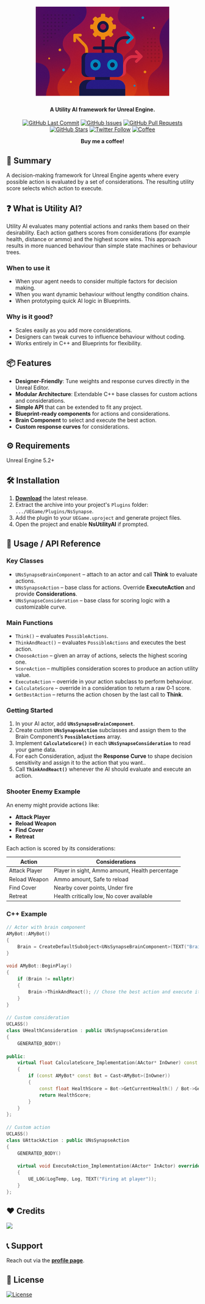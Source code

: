 <h1 align="center">
  <br>
  <a href="https://github.com/mykaadev/NsSynapse"> <img src="https://raw.githubusercontent.com/mykaadev/NsSynapse/refs/heads/main/Resources/UtilityAIBanner.png" alt="NsSynapse" width="350"></a>
</h1>

<h4 align="center">A Utility AI framework for Unreal Engine.</h4>

<div align="center">
    <a href="https://github.com/mykaadev/NsUtilityAI/commits/main"><img src="https://img.shields.io/github/last-commit/mykaadev/NsUtilityAI?style=plastic&logo=github&logoColor=white" alt="GitHub Last Commit"></a>
    <a href="https://github.com/mykaadev/NsUtilityAI/issues"><img src="https://img.shields.io/github/issues-raw/mykaadev/NsUtilityAI?style=plastic&logo=github&logoColor=white" alt="GitHub Issues"></a>
    <a href="https://github.com/mykaadev/NsUtilityAI/pulls"><img src="https://img.shields.io/github/issues-pr-raw/mykaadev/NsUtilityAI?style=plastic&logo=github&logoColor=white" alt="GitHub Pull Requests"></a>
    <a href="https://github.com/mykaadev/NsUtilityAI"><img src="https://img.shields.io/github/stars/mykaadev/NsUtilityAI?style=plastic&logo=github" alt="GitHub Stars"></a>
 <a href="https://twitter.com/mykaadev/"><img src="https://img.shields.io/twitter/follow/mykaadev?style=plastic&logo=x" alt="Twitter Follow"></a>

<p style="display:none;">
  <a href="#-summary">👀 Summary</a> •
  <a href="#-what-is-utility-ai">❓ What is Utility AI</a> •
  <a href="#-features">📦 Features</a> •
  <a href="#-requirements">⚙️ Requirements</a> •
  <a href="#-installation">🛠️ Installation</a> •
  <a href="#-api">🔧 API</a> •
  <a href="#-credits">❤️ Credits</a> •
  <a href="#-support">📞 Support</a> •
  <a href="#-license">📃 License</a>
</p>
<a href="https://buymeacoffee.com/mykaadev"><img src="https://www.svgrepo.com/show/476855/coffee-to-go.svg" alt="Coffee" width=50px"></a>
<p><b>Buy me a coffee!</b></p>
</div>

## 👀 Summary
A decision-making framework for Unreal Engine agents where every possible action is evaluated by a set of considerations. The resulting utility score selects which action to execute.

## ❓ What is Utility AI?
Utility AI evaluates many potential actions and ranks them based on their desirability. Each action gathers scores from considerations (for example health, distance or ammo) and the highest score wins. This approach results in more nuanced behaviour than simple state machines or behaviour trees.

### When to use it
- When your agent needs to consider multiple factors for decision making.
- When you want dynamic behaviour without lengthy condition chains.
- When prototyping quick AI logic in Blueprints.

### Why is it good?
- Scales easily as you add more considerations.
- Designers can tweak curves to influence behaviour without coding.
- Works entirely in C++ and Blueprints for flexibility.

## 📦 Features
- **Designer-Friendly**: Tune weights and response curves directly in the Unreal Editor.
- **Modular Architecture**: Extendable C++ base classes for custom actions and considerations.
- **Simple API** that can be extended to fit any project.
- **Blueprint-ready components** for actions and considerations.
- **Brain Component** to select and execute the best action.
- **Custom response curves** for considerations.

## ⚙️ Requirements
Unreal Engine 5.2+

## 🛠️ Installation
1. **[Download](https://github.com/mykaadev/Synapse)** the latest release.
2. Extract the archive into your project's `Plugins` folder: `.../UEGame/Plugins/NsSynapse`.
3. Add the plugin to your `UEGame.uproject` and generate project files.
4. Open the project and enable **NsUtilityAI** if prompted.

## 🔧 Usage / API Reference
### Key Classes
- `UNsSynapseBrainComponent` – attach to an actor and call **Think** to evaluate actions.
- `UNsSynapseAction` – base class for actions. Override **ExecuteAction** and provide **Considerations**.
- `UNsSynapseConsideration` – base class for scoring logic with a customizable curve.

### Main Functions
- `Think()` – evaluates `PossibleActions`.
- `ThinkAndReact()` – evaluates `PossibleActions` and executes the best action.
- `ChooseAction` – given an array of actions, selects the highest scoring one.
- `ScoreAction` – multiplies consideration scores to produce an action utility value.
- `ExecuteAction` – override in your action subclass to perform behaviour.
- `CalculateScore` – override in a consideration to return a raw 0‑1 score.
- `GetBestAction` – returns the action chosen by the last call to **Think**.

### Getting Started
1. In your AI actor, add **`UNsSynapseBrainComponent`**.
2. Create custom **`UNsSynapseAction`** subclasses and assign them to the Brain Component’s **`PossibleActions`** array.
3. Implement **`CalculateScore()`** in each **`UNsSynapseConsideration`** to read your game data.
4. For each Consideration, adjust the **Response Curve** to shape decision sensitivity and assign it to the action that you want..
5. Call **`ThinkAndReact()`** whenever the AI should evaluate and execute an action.

### Shooter Enemy Example

An enemy might provide actions like:

* **Attack Player**
* **Reload Weapon**
* **Find Cover**
* **Retreat**

Each action is scored by its considerations:

| Action | Considerations |
| --- | --- |
| Attack Player | Player in sight, Ammo amount, Health percentage |
| Reload Weapon | Ammo amount, Safe to reload |
| Find Cover | Nearby cover points, Under fire |
| Retreat | Health critically low, No cover available |

### C++ Example

```cpp
// Actor with brain component
AMyBot::AMyBot()
{
    Brain = CreateDefaultSubobject<UNsSynapseBrainComponent>(TEXT("Brain"));
}

void AMyBot::BeginPlay()
{
    if (Brain != nullptr)
    {
        Brain->ThinkAndReact(); // Chose the best action and execute it
    }
}

// Custom consideration
UCLASS()
class UHealthConsideration : public UNsSynapseConsideration
{
    GENERATED_BODY()

public:
    virtual float CalculateScore_Implementation(AActor* InOwner) const override
    {
        if (const AMyBot* const Bot = Cast<AMyBot>(InOwner))
        {
            const float HealthScore = Bot->GetCurrentHealth() / Bot->GetMaxtHealth(); 
            return HealthScore;
        }
    }
};

// Custom action
UCLASS()
class UAttackAction : public UNsSynapseAction
{
    GENERATED_BODY()

    virtual void ExecuteAction_Implementation(AActor* InActor) override
    {
        UE_LOG(LogTemp, Log, TEXT("Firing at player"));
    }
};
```

## ❤️ Credits
<a href="https://github.com/mykaadev/NsUtilityAI/graphs/contributors"><img src="https://contrib.rocks/image?repo=mykaadev/NsUtilityAI"/></a>

## 📞 Support
Reach out via the **[profile page](https://github.com/mykaadev)**.

## 📃 License
[![License](https://img.shields.io/badge/license-MIT-green)](https://www.tldrlegal.com/license/mit-license)
